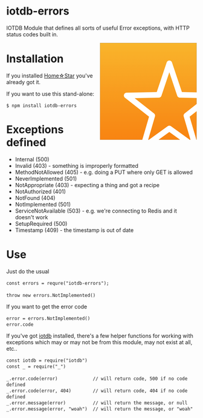 # iotdb-errors
IOTDB Module that defines all sorts of useful Error exceptions, 
with HTTP status codes built in.

<img src="https://raw.githubusercontent.com/dpjanes/iotdb-homestar/master/docs/HomeStar.png" align="right" />

# Installation

If you installed [Home☆Star](https://github.com/dpjanes/iotdb-homestar) you've
already got it.

If you want to use this stand-alone:

    $ npm install iotdb-errors

# Exceptions defined

* Internal (500)
* Invalid (403) - something is improperly formatted
* MethodNotAllowed (405) - e.g. doing a PUT where only GET is allowed
* NeverImplemented (501)
* NotAppropriate (403) - expecting a thing and got a recipe
* NotAuthorized (401)
* NotFound (404)
* NotImplemented (501)
* ServiceNotAvailable (503) - e.g. we're connecting to Redis and it doesn't work
* SetupRequired (500)
* Timestamp (409) - the timestamp is out of date

# Use

Just do the usual

    const errors = requre("iotdb-errors");

    throw new errors.NotImplemented()

If you want to get the error code

    error = errors.NotImplemented()
    error.code

If you've got [iotdb](https://iotdb.org) installed, there's a
few helper functions for working with exceptions which may or 
may not be from this module, may not exist at all, etc..

    const iotdb = require("iotdb")
    const _ = require("_")

    _.error.code(error)             // will return code, 500 if no code defined
    _.error.code(error, 404)        // will return code, 404 if no code defined
    _.error.message(error)          // will return the message, or null
    _.error.message(error, "woah")  // will return the message, or "woah"
